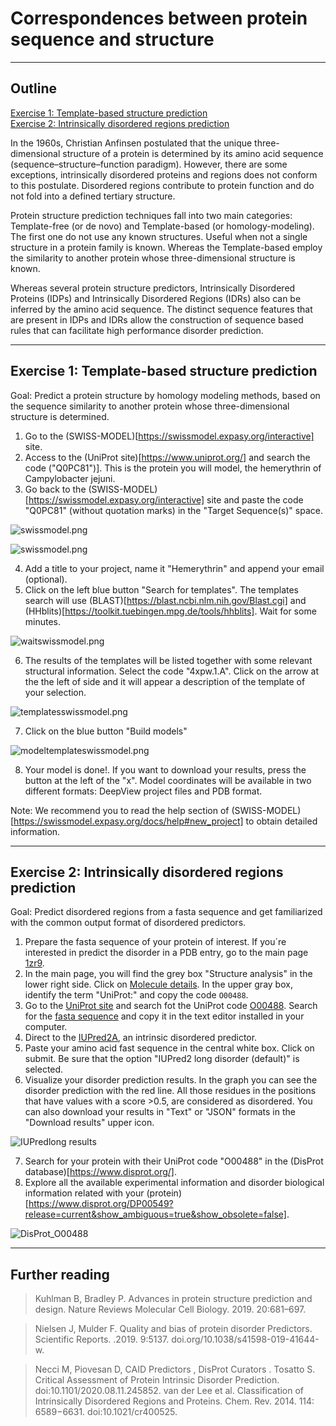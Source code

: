 # Correspondences between protein sequence and structure
_____
## Outline
[Exercise 1: Template-based structure prediction](https://github.com/Claualvarez/ECCB2020/blob/master/Sequence-structure.md#exercise-1-template-based-structure-prediction) \
[Exercise 2: Intrinsically disordered regions prediction](https://github.com/Claualvarez/ECCB2020/blob/master/Sequence-structure.md#exercise-2-intrinsically-disordered-regions-prediction) 

In the 1960s, Christian Anfinsen postulated that the unique three-dimensional structure of a protein is determined by its amino acid sequence (sequence–structure–function paradigm). However, there are some exceptions, intrinsically disordered proteins and regions does not conform to this postulate. Disordered regions contribute to protein function and do not fold into a defined tertiary structure.

Protein structure prediction techniques fall into two main categories: Template-free (or de novo) and Template-based (or homology-modeling). The first one do not use any known structures. Useful when not a single structure in a protein family is known. Whereas the Template-based employ the similarity to another protein whose three-dimensional structure is known. 

Whereas several protein structure predictors, Intrinsically Disordered Proteins (IDPs) and Intrinsically Disordered  Regions (IDRs) also can be inferred by the amino acid sequence. The distinct sequence features that are present in IDPs and IDRs allow the construction of sequence based rules that can facilitate high performance disorder prediction.

_______
## Exercise 1: Template-based structure prediction

Goal: Predict a protein structure by homology modeling methods, based on the sequence similarity to another protein whose three-dimensional structure is determined.

1. Go to the (SWISS-MODEL)[https://swissmodel.expasy.org/interactive] site. 
2. Access to the (UniProt site)[https://www.uniprot.org/] and search the code ("Q0PC81")]. This is the protein you will model, the hemerythrin of Campylobacter jejuni.
3. Go back to the (SWISS-MODEL)[https://swissmodel.expasy.org/interactive] site and paste the code "Q0PC81" (without quotation marks) in the "Target Sequence(s)" space.

![swissmodel.png](https://github.com/Claualvarez/ECCB2020/blob/master/Figures/swissmodel.png?raw=true)

![swissmodel.png](https://github.com/Claualvarez/ECCB2020/blob/master/Figures/uniprotsequencesp.png?raw=true)

4. Add a title to your project, name it "Hemerythrin" and append your email (optional).
5. Click on the left blue button "Search for templates". The templates search will use (BLAST)[https://blast.ncbi.nlm.nih.gov/Blast.cgi] and (HHblits)[https://toolkit.tuebingen.mpg.de/tools/hhblits]. Wait for some minutes.

 ![waitswissmodel.png](https://github.com/Claualvarez/ECCB2020/blob/master/Figures/waitswissmodel.png?raw=true)

6. The results of the templates will be listed together with some relevant structural information. Select the code "4xpw.1.A". Click on the arrow at the the left of side and it will appear a description of the template of your selection.

 ![templatesswissmodel.png](https://github.com/Claualvarez/ECCB2020/blob/master/Figures/templatesswissmodel.png?raw=true)

7. Click on the blue button "Build models"

 ![modeltemplateswissmodel.png](https://github.com/Claualvarez/ECCB2020/blob/master/Figures/modeltemplateswissmodel.png?raw=true)
 
 8. Your model is done!. If you want to download your results, press the button at the left of the "x". Model coordinates will be available in two different formats: DeepView project files and PDB format. 


Note: We recommend you to read the help section of (SWISS-MODEL)[https://swissmodel.expasy.org/docs/help#new_project] to obtain detailed information.


_______
## Exercise 2: Intrinsically disordered regions prediction

Goal: Predict disordered regions from a fasta sequence and get familiarized with the common output format of disordered predictors.

1. Prepare the fasta sequence of your protein of interest. If you´re interested in predict the disorder in a PDB entry, go to the main page [1zr9](https://www.ebi.ac.uk/pdbe/entry/pdb/1zr9).
2. In the main page, you will find the grey box "Structure analysis" in the lower right side. Click on [Molecule details](https://www.ebi.ac.uk/pdbe/entry/pdb/1zr9/protein/1). In the upper gray box, identify the term "UniProt:" and copy the code ``O00488``.
3. Go to the [UniProt site](https://www.uniprot.org/) and search fot the UniProt code [O00488](https://www.uniprot.org/uniprot/O00488). Search for the [fasta sequence](https://www.uniprot.org/uniprot/O00488.fasta) and copy it in the text editor installed in your computer.
4. Direct to the [IUPred2A](https://iupred2a.elte.hu/), an intrinsic disordered predictor.
5. Paste your amino acid fast sequence in the central white box. Click on submit. Be sure that the option "IUPred2 long disorder (default)" is selected.
6. Visualize your disorder prediction results. In the graph you can see the disorder prediction with the red line. All those residues in the positions that have values with a score >0.5, are considered as disordered. You can also download your results in "Text" or "JSON" formats in the "Download results" upper icon.
 
 ![IUPredlong results](https://github.com/Claualvarez/ECCB2020/blob/master/Figures/iupred_graphO00488results.png?raw=true)

7. Search for your protein with their UniProt code "O00488" in the (DisProt database)[https://www.disprot.org/]. 
8. Explore all the available experimental information and disorder biological information related with your (protein)[https://www.disprot.org/DP00549?release=current&show_ambiguous=true&show_obsolete=false].

 ![DisProt_O00488](https://github.com/Claualvarez/ECCB2020/blob/master/Figures/DisProt_O00488.png?raw=true)
 

_______
## Further reading
>  Kuhlman B, Bradley P. Advances in protein structure prediction and design. Nature Reviews Molecular Cell Biology. 2019. 20:681–697.

>  Nielsen J, Mulder F. Quality and bias of protein disorder Predictors. Scientific Reports. .2019. 9:5137. doi.org/10.1038/s41598-019-41644-w.

>  Necci M​,  Piovesan D,​ CAID Predictors ​, DisProt Curators ​. Tosatto S. Critical Assessment of Protein Intrinsic Disorder Prediction.  doi:10.1101/2020.08.11.245852.
>  van der Lee et al. Classification of Intrinsically Disordered Regions and Proteins.  Chem. Rev. 2014. 114: 6589−6631. doi:10.1021/cr400525. 

